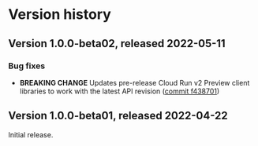 # Version history

## Version 1.0.0-beta02, released 2022-05-11

### Bug fixes

- **BREAKING CHANGE** Updates pre-release Cloud Run v2 Preview client libraries to work with the latest API revision ([commit f438701](https://github.com/googleapis/google-cloud-dotnet/commit/f438701b1c7d1ebd9611522c597084daa1f85a7e))

## Version 1.0.0-beta01, released 2022-04-22

Initial release.
